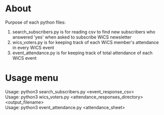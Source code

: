 # About
Purpose of each python files:
<ol>
    <li>search_subscribers.py is for reading csv to find new subscribers who answered 'yes' when asked to subscribe WiCS newsletter</li>
    <li>wics_voters.py is for keeping track of each WiCS member's attendance in every WiCS event</li>
    <li>event_attendance.py is for keeping track of total attendance of each WiCS event</li>
</ol>

# Usage menu
Usage: python3 search_subscribers.py <event_response_csv>
<br>Usage: python3 wics_voters.py <attendance_responses_directory> <output_filename>
<br>Usage: python3 event_attendance.py <attendance_sheet>
